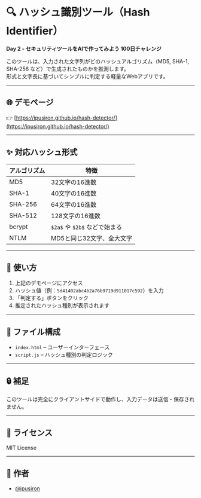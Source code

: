 # 🔍 ハッシュ識別ツール（Hash Identifier）

**Day 2 - セキュリティツールをAIで作ってみよう 100日チャレンジ**

このツールは、入力された文字列がどのハッシュアルゴリズム（MD5, SHA-1, SHA-256 など）で生成されたものかを推測します。  
形式と文字長に基づいてシンプルに判定する軽量なWebアプリです。

---

## 🌐 デモページ

👉 [https://ipusiron.github.io/hash-detector/](https://ipusiron.github.io/hash-detector/)

---

## ✨ 対応ハッシュ形式

| アルゴリズム | 特徴                         |
|--------------|------------------------------|
| MD5          | 32文字の16進数               |
| SHA-1        | 40文字の16進数               |
| SHA-256      | 64文字の16進数               |
| SHA-512      | 128文字の16進数              |
| bcrypt       | `$2a$` や `$2b$` などで始まる |
| NTLM         | MD5と同じ32文字、全大文字     |

---

## 🚀 使い方

1. 上記のデモページにアクセス
2. ハッシュ値（例：`5d41402abc4b2a76b9719d911017c592`）を入力
3. 「判定する」ボタンをクリック
4. 推定されたハッシュ種別が表示されます

---

## 📁 ファイル構成

- `index.html` – ユーザーインターフェース
- `script.js` – ハッシュ種別の判定ロジック

---

## 🔒 補足

このツールは完全にクライアントサイドで動作し、入力データは送信・保存されません。

---

## 📜 ライセンス

MIT License

---

## 👤 作者

- [@ipusiron](https://github.com/ipusiron)

